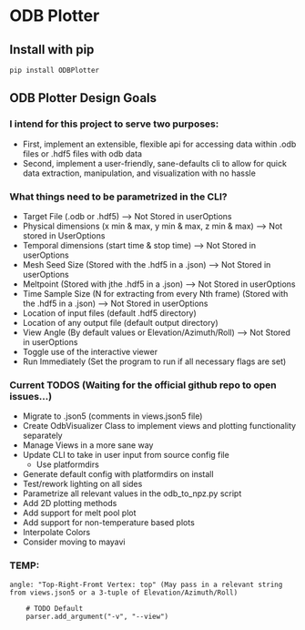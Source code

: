 # ODB Plotter

## Install with pip
```shell
pip install ODBPlotter
```

## ODB Plotter Design Goals

### I intend for this project to serve two purposes:
- First, implement an extensible, flexible api for accessing data within .odb files or .hdf5 files with odb data
- Second, implement a user-friendly, sane-defaults cli to allow for quick data extraction, manipulation, and visualization with no hassle

### What things need to be parametrized in the CLI?
- Target File (.odb or .hdf5) --> Not Stored in userOptions
- Physical dimensions (x min & max, y min & max, z min & max) --> Not stored in UserOptions
- Temporal dimensions (start time & stop time) --> Not Stored in userOptions
- Mesh Seed Size (Stored with the .hdf5 in a .json) --> Not Stored in userOptions
- Meltpoint (Stored with jthe .hdf5 in a .json) --> Not Stored in userOptions
- Time Sample Size (N for extracting from every Nth frame) (Stored with the .hdf5 in a .json) --> Not Stored in userOptions
- Location of input files (default .hdf5 directory)
- Location of any output file (default output directory)
- View Angle (By default values or Elevation/Azimuth/Roll) --> Not Stored in userOptions
- Toggle use of the interactive viewer
- Run Immediately (Set the program to run if all necessary flags are set)

### Current TODOS (Waiting for the official github repo to open issues...)
- Migrate to .json5 (comments in views.json5 file)
- Create OdbVisualizer Class to implement views and plotting functionality separately
- Manage Views in a more sane way
- Update CLI to take in user input from source config file
    - Use platformdirs
- Generate default config with platformdirs on install
- Test/rework lighting on all sides
- Parametrize all relevant values in the odb_to_npz.py script
- Add 2D plotting methods
- Add support for melt pool plot
- Add support for non-temperature based plots
- Interpolate Colors
- Consider moving to mayavi

### TEMP:
```
angle: "Top-Right-Fromt Vertex: top" (May pass in a relevant string from views.json5 or a 3-tuple of Elevation/Azimuth/Roll)

    # TODO Default
    parser.add_argument("-v", "--view")
    
```
